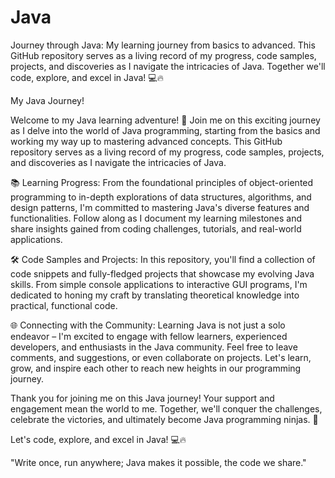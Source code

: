 # Java
Journey through Java:  My learning journey from basics to advanced. This GitHub repository serves as a living record of my progress, code samples, projects, and discoveries as I navigate the intricacies of Java. Together we'll code, explore, and excel in Java! 💻🔥

My Java Journey!

Welcome to my Java learning adventure! 🚀 Join me on this exciting journey as I delve into the world of Java programming, starting from the basics and working my way up to mastering advanced concepts. This GitHub repository serves as a living record of my progress, code samples, projects, and discoveries as I navigate the intricacies of Java.

📚 Learning Progress:
From the foundational principles of object-oriented programming to in-depth explorations of data structures, algorithms, and design patterns, I'm committed to mastering Java's diverse features and functionalities. Follow along as I document my learning milestones and share insights gained from coding challenges, tutorials, and real-world applications.

🛠️ Code Samples and Projects:
In this repository, you'll find a collection of code snippets and fully-fledged projects that showcase my evolving Java skills. From simple console applications to interactive GUI programs, I'm dedicated to honing my craft by translating theoretical knowledge into practical, functional code.

🌐 Connecting with the Community:
Learning Java is not just a solo endeavor – I'm excited to engage with fellow learners, experienced developers, and enthusiasts in the Java community. Feel free to leave comments, and suggestions, or even collaborate on projects. Let's learn, grow, and inspire each other to reach new heights in our programming journey.

Thank you for joining me on this Java journey! Your support and engagement mean the world to me. Together, we'll conquer the challenges, celebrate the victories, and ultimately become Java programming ninjas. 🎉

Let's code, explore, and excel in Java! 💻🔥

"Write once, run anywhere; Java makes it possible, the code we share."
